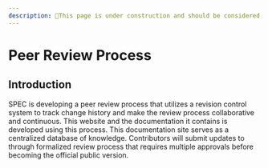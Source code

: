 ```yaml
---
description: 🚧This page is under construction and should be considered incomplete. 🚧
---
```


# Peer Review Process

## Introduction

SPEC is developing a peer review process that utilizes a revision control system to track change history and make the review process collaborative and continuous. This website and the documentation it contains is developed using this process. This documentation site serves as a centralized database of knowledge. Contributors will submit updates to through formalized review process that requires multiple approvals before becoming the official public version.

